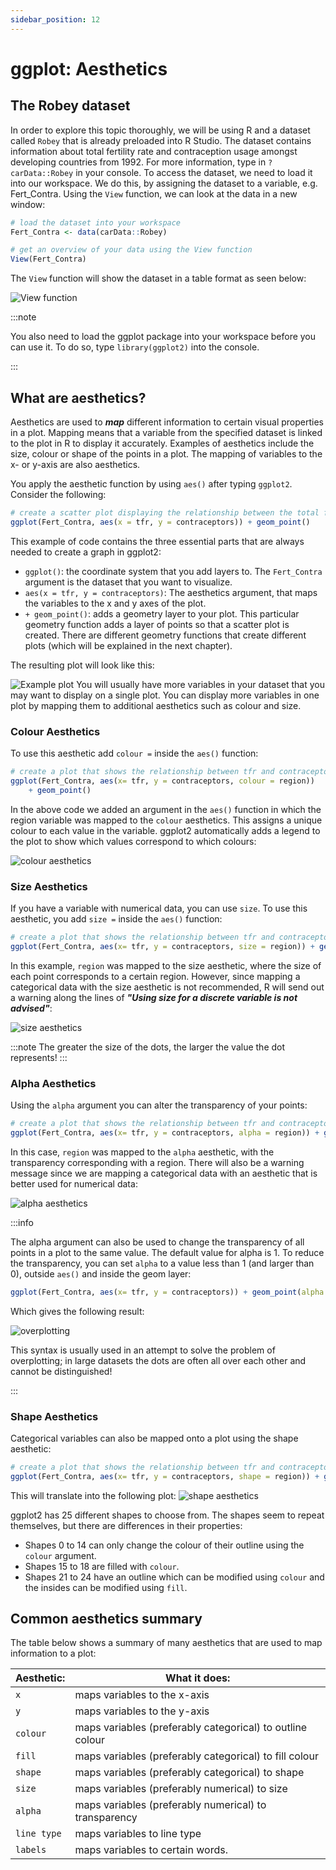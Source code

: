 ```yaml
---
sidebar_position: 12
---
```

# ggplot: Aesthetics

## The Robey dataset

In order to explore this topic thoroughly, we will be using R and a dataset called `Robey` that is already preloaded into R Studio.
The dataset contains information about total fertility rate and contraception usage amongst developing countries from 1992.
For more information, type in `?carData::Robey` in your console.
To access the dataset, we need to load it into our workspace.
We do this, by assigning the dataset to a variable, e.g. Fert_Contra.
Using the `View` function, we can look at the data in a new window:

```r
# load the dataset into your workspace
Fert_Contra <- data(carData::Robey)

# get an overview of your data using the View function
View(Fert_Contra)
```

The `View` function will show the dataset in a table format as seen below:

![View function](./Images/ggplot_aesthetics1.png)

:::note

You also need to load the ggplot package into your workspace before you can use it.
To do so, type `library(ggplot2)` into the console.

:::

## What are aesthetics?

Aesthetics are used to ***map*** different information to certain visual properties in a plot.
Mapping means that a variable from the specified dataset is linked to the plot in R to display it accurately.
Examples of aesthetics include the size, colour or shape of the points in a plot.
The mapping of variables to the x- or y-axis are also aesthetics.

You apply the aesthetic function by using `aes()` after typing `ggplot2`.
Consider the following:

```r 
# create a scatter plot displaying the relationship between the total fertility rate 
ggplot(Fert_Contra, aes(x = tfr, y = contraceptors)) + geom_point()
```
This example of code contains the three essential parts that are always needed to create a graph in ggplot2:

- `ggplot()`: the coordinate system that you add layers to.
The `Fert_Contra` argument is the dataset that you want to visualize.
- `aes(x = tfr, y = contraceptors)`: The aesthetics argument, that maps the variables to the x and y axes of the plot.
- `+ geom_point()`: adds a geometry layer to your plot.
This particular geometry function adds a layer of points so that a scatter plot is created.
There are different geometry functions that create different plots (which will be explained in the next chapter).

The resulting plot will look like this:

![Example plot](./Images/ggplot_aesthetics2.png)
You will usually have more variables in your dataset that you may want to display on a single plot.
You can display more variables in one plot by mapping them to additional aesthetics such as colour and size.

### Colour Aesthetics

To use this aesthetic add `colour =` inside the `aes()` function:

```r 
# create a plot that shows the relationship between tfr and contraceptors amongst different regions 
ggplot(Fert_Contra, aes(x= tfr, y = contraceptors, colour = region)) 
    + geom_point()
```
In the above code we added an argument in the `aes()` function in which the region variable was mapped to the `colour` aesthetics. This assigns a unique colour to each value in the variable.
ggplot2 automatically adds a legend to the plot to show which values correspond to which colours:

![colour aesthetics](./Images/ggplot_aesthetics3.png)

### Size Aesthetics
If you have a variable with numerical data, you can use `size`.
To use this aesthetic, you add `size =` inside the `aes()` function:

``` r 
# create a plot that shows the relationship between tfr and contraceptors amongst different regions 
ggplot(Fert_Contra, aes(x= tfr, y = contraceptors, size = region)) + geom_point()
```
In this example, `region` was mapped to the size aesthetic, where the size of each point corresponds to a certain region.
However, since mapping a categorical data with the size aesthetic is not recommended, R will send out a warning along the lines of ***"Using size for a discrete variable is not advised"***:

![size aesthetics](./Images/ggplot_aesthetics4.png)

:::note
The greater the size of the dots, the larger the value the dot represents!
:::

### Alpha Aesthetics

Using the `alpha` argument you can alter the transparency of your points:

```r 
# create a plot that shows the relationship between tfr and contraceptors amongst different regions 
ggplot(Fert_Contra, aes(x= tfr, y = contraceptors, alpha = region)) + geom_point()
``` 
In this case, `region` was mapped to the `alpha` aesthetic, with the transparency corresponding with a region. There will also be a warning message since we are mapping a categorical data with an aesthetic that is better used for numerical data:

![alpha aesthetics](./Images/ggplot_aesthetics5.png)

:::info

The alpha argument can also be used to change the transparency of all points in a plot to the same value.
The default value for alpha is 1.
To reduce the transparency, you can set `alpha` to a value less than 1 (and larger than 0), outside `aes()` and inside the geom layer:

```r
ggplot(Fert_Contra, aes(x= tfr, y = contraceptors)) + geom_point(alpha = 0.7)
```

Which gives the following result:

![overplotting](./Images/ggplot_aesthetics6.png)

This syntax is usually used in an attempt to solve the problem of overplotting; in large datasets the dots are often all over each other and cannot be distinguished!

:::


### Shape Aesthetics
Categorical variables can also be mapped onto a plot using the shape aesthetic:

```r
# create a plot that shows the relationship between tfr and contraceptors amongst different regions 
ggplot(Fert_Contra, aes(x= tfr, y = contraceptors, shape = region)) + geom_point()

```
This will translate into the following plot:
![shape aesthetics](./Images/ggplot_aesthetics7.png)

ggplot2 has 25 different shapes to choose from.
The shapes seem to repeat themselves, but there are differences in their properties:
- Shapes 0 to 14 can only change the colour of their outline using the `colour` argument.
- Shapes 15 to 18 are filled with `colour`.
- Shapes 21 to 24 have an outline which can be modified using `colour` and the insides can be modified using `fill`.

## Common aesthetics summary

The table below shows a summary of many aesthetics that are used to map information to a plot:

| Aesthetic:     | What it does:     | 
|--------------|-----------|
| `x`      | maps variables to the x-axis     | 
| `y`   | maps variables to the y-axis  | 
|  `colour` |  maps variables (preferably categorical) to outline colour  | 
| `fill`       |  maps variables (preferably categorical) to fill colour  | 
|  `shape`  |  maps variables (preferably categorical) to shape  | 
|  `size`|  maps variables (preferably numerical) to size  | 
|  `alpha`     |   maps variables (preferably numerical) to transparency | 
|  `line type`     |   maps variables to line type | 
|  `labels`     |   maps variables to certain words.  | 